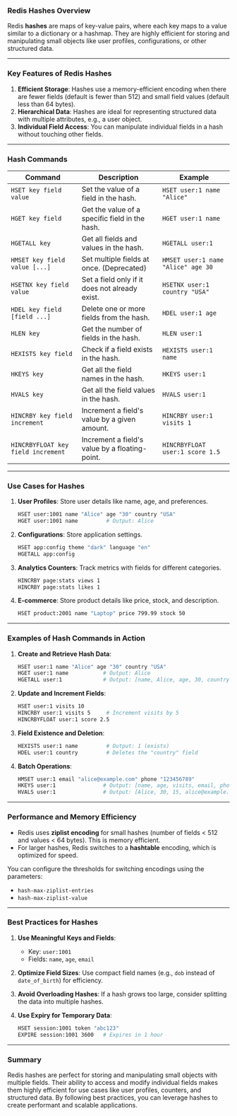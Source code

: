 ### Redis Hashes Overview

Redis **hashes** are maps of key-value pairs, where each key maps to a value similar to a dictionary or a hashmap. They are highly efficient for storing and manipulating small objects like user profiles, configurations, or other structured data.

---

### Key Features of Redis Hashes
1. **Efficient Storage**: Hashes use a memory-efficient encoding when there are fewer fields (default is fewer than 512) and small field values (default less than 64 bytes).
2. **Hierarchical Data**: Hashes are ideal for representing structured data with multiple attributes, e.g., a user object.
3. **Individual Field Access**: You can manipulate individual fields in a hash without touching other fields.

---

### Hash Commands

| **Command**               | **Description**                                         | **Example**                       |
|----------------------------|---------------------------------------------------------|------------------------------------|
| `HSET key field value`     | Set the value of a field in the hash.                   | `HSET user:1 name "Alice"`         |
| `HGET key field`           | Get the value of a specific field in the hash.          | `HGET user:1 name`                 |
| `HGETALL key`              | Get all fields and values in the hash.                  | `HGETALL user:1`                   |
| `HMSET key field value [...]` | Set multiple fields at once. (Deprecated)            | `HMSET user:1 name "Alice" age 30` |
| `HSETNX key field value`   | Set a field only if it does not already exist.          | `HSETNX user:1 country "USA"`      |
| `HDEL key field [field ...]` | Delete one or more fields from the hash.              | `HDEL user:1 age`                  |
| `HLEN key`                 | Get the number of fields in the hash.                   | `HLEN user:1`                      |
| `HEXISTS key field`        | Check if a field exists in the hash.                    | `HEXISTS user:1 name`              |
| `HKEYS key`                | Get all the field names in the hash.                    | `HKEYS user:1`                     |
| `HVALS key`                | Get all the field values in the hash.                   | `HVALS user:1`                     |
| `HINCRBY key field increment` | Increment a field's value by a given amount.         | `HINCRBY user:1 visits 1`          |
| `HINCRBYFLOAT key field increment` | Increment a field's value by a floating-point. | `HINCRBYFLOAT user:1 score 1.5`    |

---

### Use Cases for Hashes

1. **User Profiles**:
   Store user details like name, age, and preferences.
   ```bash
   HSET user:1001 name "Alice" age "30" country "USA"
   HGET user:1001 name         # Output: Alice
   ```

2. **Configurations**:
   Store application settings.
   ```bash
   HSET app:config theme "dark" language "en"
   HGETALL app:config
   ```

3. **Analytics Counters**:
   Track metrics with fields for different categories.
   ```bash
   HINCRBY page:stats views 1
   HINCRBY page:stats likes 1
   ```

4. **E-commerce**:
   Store product details like price, stock, and description.
   ```bash
   HSET product:2001 name "Laptop" price 799.99 stock 50
   ```

---

### Examples of Hash Commands in Action

1. **Create and Retrieve Hash Data**:
   ```bash
   HSET user:1 name "Alice" age "30" country "USA"
   HGET user:1 name           # Output: Alice
   HGETALL user:1             # Output: [name, Alice, age, 30, country, USA]
   ```

2. **Update and Increment Fields**:
   ```bash
   HSET user:1 visits 10
   HINCRBY user:1 visits 5     # Increment visits by 5
   HINCRBYFLOAT user:1 score 2.5
   ```

3. **Field Existence and Deletion**:
   ```bash
   HEXISTS user:1 name         # Output: 1 (exists)
   HDEL user:1 country         # Deletes the "country" field
   ```

4. **Batch Operations**:
   ```bash
   HMSET user:1 email "alice@example.com" phone "123456789"
   HKEYS user:1               # Output: [name, age, visits, email, phone]
   HVALS user:1               # Output: [Alice, 30, 15, alice@example.com, 123456789]
   ```

---

### Performance and Memory Efficiency

- Redis uses **ziplist encoding** for small hashes (number of fields < 512 and values < 64 bytes). This is memory efficient.
- For larger hashes, Redis switches to a **hashtable** encoding, which is optimized for speed.

You can configure the thresholds for switching encodings using the parameters:
- `hash-max-ziplist-entries`
- `hash-max-ziplist-value`

---

### Best Practices for Hashes

1. **Use Meaningful Keys and Fields**: 
   - Key: `user:1001`
   - Fields: `name`, `age`, `email`
   
2. **Optimize Field Sizes**: Use compact field names (e.g., `dob` instead of `date_of_birth`) for efficiency.

3. **Avoid Overloading Hashes**: If a hash grows too large, consider splitting the data into multiple hashes.

4. **Use Expiry for Temporary Data**:
   ```bash
   HSET session:1001 token "abc123"
   EXPIRE session:1001 3600   # Expires in 1 hour
   ```

---

### Summary

Redis hashes are perfect for storing and manipulating small objects with multiple fields. Their ability to access and modify individual fields makes them highly efficient for use cases like user profiles, counters, and structured data. By following best practices, you can leverage hashes to create performant and scalable applications.
